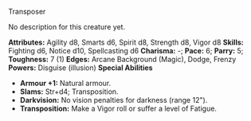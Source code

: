 Transposer

No description for this creature yet.

**Attributes:** Agility d8, Smarts d6, Spirit d8, Strength d8, Vigor d8
**Skills:** Fighting d6, Notice d10, Spellcasting d6
**Charisma:** -; **Pace:** 6; **Parry:** 5; **Toughness:** 7 (1)
**Edges:** Arcane Background (Magic), Dodge, Frenzy
**Powers:** Disguise (illusion)
**Special Abilities**
- **Armour +1:** Natural armour.
- **Slams:** Str+d4; Transposition.
- **Darkvision:** No vision penalties for darkness (range 12").
- **Transposition:** Make a Vigor roll or suffer a level of Fatigue.


